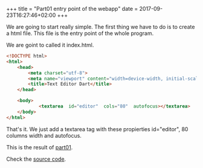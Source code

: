 +++
title = "Part01 entry point of the webapp"
date = 2017-09-23T16:27:46+02:00
+++

We are going to start really simple. The first thing we have to do is to create a html file.
This file is the entry point of the whole program.

We are goint to called it index.html.

```html
<!DOCTYPE html>
<html>
    <head>
        <meta charset="utf-8">
        <meta name="viewport" content="width=device-width, initial-scale=1.0">
        <title>Text Editor Dart</title>
    </head>

    <body>
            <textarea  id="editor"  cols="80"  autofocus></textarea>
    </body>
</html>
```

That's it. We just add a textarea tag with these propierties id="editor", 80 columns width and autofocus.

This is the result of [part01](https://ram535.github.io/text-editor-dart/part01/index.html).

Check the [source code](https://github.com/ram535/text-editor-dart/tree/master/part01).
